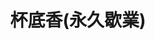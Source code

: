 ---
title: "杯底香(永久歇業)"
description: "杯底香(永久歇業)"
layout: shop
keywords:
  - 美食競賽
  - 台灣美食
  - 美食精選
datePublished: "2025-06-30"
dateModified: "2025-07-02"
city: "台北市"
district: "大同區"
address: "台北市大同區西寧北路90之1號2樓"
phone: "0225591775"
geo: "25.055318438910497, 121.50880195558803"
google_map: "https://maps.app.goo.gl/rtAcjz7TomKxxhUf8"
footinder: ""
official: "https://www.instagram.com/peitihsiang/"
award:
  - name: "500盤"
    year: "2024"
    entries:
      - dishes:
          - "花椒花雕蟹"

---